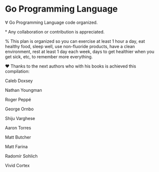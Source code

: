 # Go Programming Language

∀ Go Programming Language code organized.

° Any collaboration or contribution is appreciated.

% This plan is organized so you can exercise at least 1 hour a day, eat healthy food, sleep well, use non-fluoride products, have a clean environment, rest at least 1 day each week, days to get healthier when you get sick, etc, to remember more everything.

❤️ Thanks to the next authors who with his books is achieved this compilation:

Caleb Doxsey

Nathan Youngman

Roger Peppé

George	Ornbo

Shiju Varghese

Aaron Torres

Matt Butcher

Matt Farina

Radomír Sohlich

Vivid Cortex
